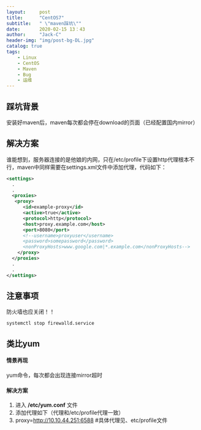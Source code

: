 ```yaml
---
layout:     post
title:      "CentOS7"
subtitle:   " \"maven踩坑\""
date:       2020-02-15 13：43
author:     "Jack-C"
header-img: "img/post-bg-DL.jpg"
catalog: true
tags:
    - Linux
    - CentOS
    - Maven
    - Bug
    - 运维
---
```


## 踩坑背景

安装好maven后，maven每次都会停在download的页面（已经配置国内mirror）

## 解决方案

谁能想到，服务器连接的是他娘的内网，只在/etc/profile下设置http代理根本不行，maven中同样需要在settings.xml文件中添加代理，代码如下：

```xml
<settings>
  .
  .
  <proxies>
   <proxy>
      <id>example-proxy</id>
      <active>true</active>
      <protocol>http</protocol>
      <host>proxy.example.com</host>
      <port>8080</port>
      <!--username>proxyuser</username>
      <password>somepassword</password>
      <nonProxyHosts>www.google.com|*.example.com</nonProxyHosts-->
    </proxy>
  </proxies>
  .
  .
</settings>
```

## 注意事项

防火墙也应关闭！！

```shell
systemctl stop firewalld.service
```



## 类比yum

#### 情景再现

yum命令，每次都会出现连接mirror超时

#### 解决方案

1. 进入 **/etc/yum.conf** 文件
2. 添加代理如下（代理和/etc/profile代理一致）
3. proxy=http://10.10.44.251:6588     #具体代理见、etc/profile文件





